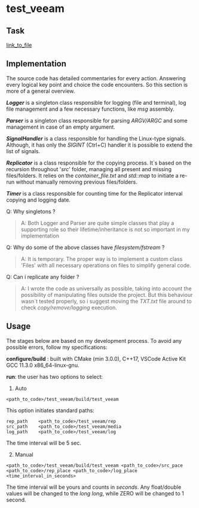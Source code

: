 # test_veeam
## Task
[link_to_file](media/Internal_Development_in_QA_SDET_Team_tesk_task.pdf)
## Implementation
The source code has detailed commentaries for every action. Answering every logical key point and choice the code encounters. So this section is more of a general overview.

___Logger___ is a singleton class responsible for logging (file and terminal), log file management and a few necessary functions, like _msg_ assembly.

___Parser___ is a singleton class responsible for parsing _ARGV/ARGC_ and some management in case of an empty argument.

___SignalHandler___ is a class responsible for handling the Linux-type signals. Although, it has only the _SIGINT_ (Ctrl+C) handler it is possible to extend the list of signals.

___Replicator___ is a class responsible for the copying process. It`s based on the recursion throughout '_src_' folder, managing all present and missing files/folders. It relies on the _container_file.txt_ and _std::map_ to initiate a re-run without manually removing previous files/folders.

___Timer___ is a class responsible for counting time for the Replicator interval copying and logging date.

Q: Why singletons ?
>A: Both Logger and Parser are quite simple classes that play a supporting role so their lifetime/inheritance is not so important in my implementation

Q: Why do some of the above classes have _filesystem/fstream_ ?
>A: It is temporary. The proper way is to implement a custom class 'Files' with all necessary operations on files to simplify general code.

Q: Can i replicate any folder ?
>A: I wrote the code as universally as possible, taking into account the possibility of manipulating files outside the project. But this behaviour wasn`t tested properly, so i suggest moving the _TXT.txt_ file around to check _copy/remove/logging_ execution.

## Usage
The stages below are based on my development process. To avoid any possible errors, follow my specifications:

__configure/build__ : built with CMake (min 3.0.0), C++17, VSCode Active Kit GCC 11.3.0 x86_64-linux-gnu.

__run__: the user has two options to select:

1. Auto

```
<path_to_code>/test_veeam/build/test_veeam
```

This option initiates standard paths:

```
rep_path    <path_to_code>/test_veeam/rep
src_path    <path_to_code>/test_veeam/media
log_path    <path_to_code>/test_veeam/log
``` 
The time interval will be 5 sec.

2. Manual

```
<path_to_code>/test_veeam/build/test_veeam <path_to_code>/src_pace <path_to_code>/rep_place <path_to_code>/log_place <time_interval_in_seconds>
```
The time interval will be yours and counts in _seconds_. Any float/double values will be changed to the _long long_, while ZERO will be changed to 1 second.



